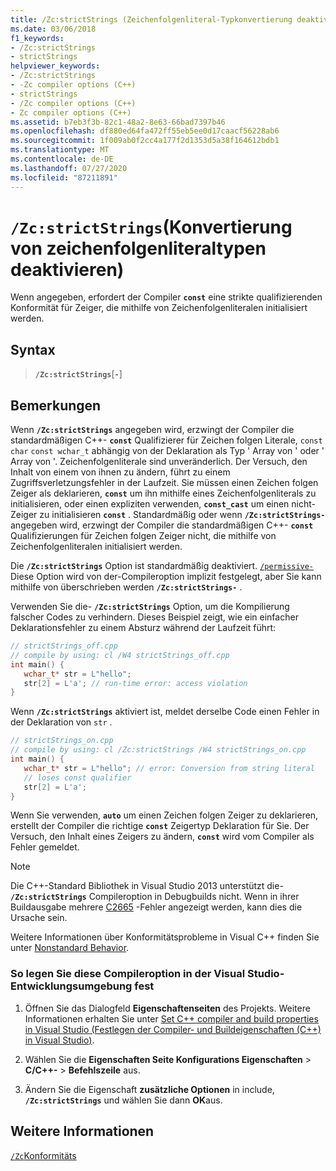 ```yaml
---
title: /Zc:strictStrings (Zeichenfolgenliteral-Typkonvertierung deaktivieren)
ms.date: 03/06/2018
f1_keywords:
- /Zc:strictStrings
- strictStrings
helpviewer_keywords:
- /Zc:strictStrings
- -Zc compiler options (C++)
- strictStrings
- /Zc compiler options (C++)
- Zc compiler options (C++)
ms.assetid: b7eb3f3b-82c1-48a2-8e63-66bad7397b46
ms.openlocfilehash: df880ed64fa472ff55eb5ee0d17caacf56228ab6
ms.sourcegitcommit: 1f009ab0f2cc4a177f2d1353d5a38f164612bdb1
ms.translationtype: MT
ms.contentlocale: de-DE
ms.lasthandoff: 07/27/2020
ms.locfileid: "87211891"
---
```

# <a name="zcstrictstrings-disable-string-literal-type-conversion"></a>`/Zc:strictStrings`(Konvertierung von zeichenfolgenliteraltypen deaktivieren)

Wenn angegeben, erfordert der Compiler **`const`** eine strikte qualifizierenden Konformität für Zeiger, die mithilfe von Zeichenfolgenliteralen initialisiert werden.

## <a name="syntax"></a>Syntax

> **`/Zc:strictStrings`**[**`-`**]

## <a name="remarks"></a>Bemerkungen

Wenn **`/Zc:strictStrings`** angegeben wird, erzwingt der Compiler die standardmäßigen C++- **`const`** Qualifizierer für Zeichen folgen Literale, `const char` `const wchar_t` abhängig von der Deklaration als Typ ' Array von ' oder ' Array von '. Zeichenfolgenliterale sind unveränderlich. Der Versuch, den Inhalt von einem von ihnen zu ändern, führt zu einem Zugriffsverletzungsfehler in der Laufzeit. Sie müssen einen Zeichen folgen Zeiger als deklarieren, **`const`** um ihn mithilfe eines Zeichenfolgenliterals zu initialisieren, oder einen expliziten verwenden, **`const_cast`** um einen nicht-Zeiger zu initialisieren **`const`** . Standardmäßig oder wenn **`/Zc:strictStrings-`** angegeben wird, erzwingt der Compiler die standardmäßigen C++- **`const`** Qualifizierungen für Zeichen folgen Zeiger nicht, die mithilfe von Zeichenfolgenliteralen initialisiert werden.

Die **`/Zc:strictStrings`** Option ist standardmäßig deaktiviert. [`/permissive-`](permissive-standards-conformance.md)Diese Option wird von der-Compileroption implizit festgelegt, aber Sie kann mithilfe von überschrieben werden **`/Zc:strictStrings-`** .

Verwenden Sie die- **`/Zc:strictStrings`** Option, um die Kompilierung falscher Codes zu verhindern. Dieses Beispiel zeigt, wie ein einfacher Deklarationsfehler zu einem Absturz während der Laufzeit führt:

```cpp
// strictStrings_off.cpp
// compile by using: cl /W4 strictStrings_off.cpp
int main() {
   wchar_t* str = L"hello";
   str[2] = L'a'; // run-time error: access violation
}
```

Wenn **`/Zc:strictStrings`** aktiviert ist, meldet derselbe Code einen Fehler in der Deklaration von `str` .

```cpp
// strictStrings_on.cpp
// compile by using: cl /Zc:strictStrings /W4 strictStrings_on.cpp
int main() {
   wchar_t* str = L"hello"; // error: Conversion from string literal
   // loses const qualifier
   str[2] = L'a';
}
```

Wenn Sie verwenden, **`auto`** um einen Zeichen folgen Zeiger zu deklarieren, erstellt der Compiler die richtige **`const`** Zeigertyp Deklaration für Sie. Der Versuch, den Inhalt eines Zeigers zu ändern, **`const`** wird vom Compiler als Fehler gemeldet.

> [!NOTE]
> Die C++-Standard Bibliothek in Visual Studio 2013 unterstützt die- **`/Zc:strictStrings`** Compileroption in Debugbuilds nicht. Wenn in ihrer Buildausgabe mehrere [C2665](../../error-messages/compiler-errors-2/compiler-error-c2665.md) -Fehler angezeigt werden, kann dies die Ursache sein.

Weitere Informationen über Konformitätsprobleme in Visual C++ finden Sie unter [Nonstandard Behavior](../../cpp/nonstandard-behavior.md).

### <a name="to-set-this-compiler-option-in-the-visual-studio-development-environment"></a>So legen Sie diese Compileroption in der Visual Studio-Entwicklungsumgebung fest

1. Öffnen Sie das Dialogfeld **Eigenschaftenseiten** des Projekts. Weitere Informationen erhalten Sie unter [Set C++ compiler and build properties in Visual Studio (Festlegen der Compiler- und Buildeigenschaften (C++) in Visual Studio)](../working-with-project-properties.md).

1. Wählen Sie die **Eigenschaften Seite Konfigurations Eigenschaften**  >  **C/C++-**  >  **Befehlszeile** aus.

1. Ändern Sie die Eigenschaft **zusätzliche Optionen** in include, **`/Zc:strictStrings`** und wählen Sie dann **OK**aus.

## <a name="see-also"></a>Weitere Informationen

[`/Zc`Konformitäts](zc-conformance.md)<br/>
